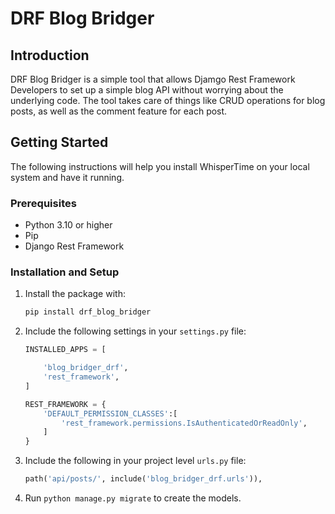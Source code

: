 # DRF Blog Bridger

## Introduction

DRF Blog Bridger is a simple tool that allows Djamgo Rest Framework Developers to set up a simple blog API without worrying about the underlying code. The tool takes care of things like CRUD operations for blog posts, as well as the comment feature for each post.

## Getting Started

The following instructions will help you install WhisperTime on your local system and have it running.

### Prerequisites

- Python 3.10 or higher
- Pip
- Django Rest Framework

### Installation and Setup
1. Install the package with:

    ```bash
    pip install drf_blog_bridger
    ```

2. Include the following settings in your `settings.py` file:
    ```python
    INSTALLED_APPS = [

        'blog_bridger_drf',
        'rest_framework',
    ]

    REST_FRAMEWORK = {
        'DEFAULT_PERMISSION_CLASSES':[
            'rest_framework.permissions.IsAuthenticatedOrReadOnly',
        ]
    }
    ```
3. Include the following in your project level `urls.py` file:
    ```python
    path('api/posts/', include('blog_bridger_drf.urls')),
    ```
4. Run ``python manage.py migrate`` to create the models.